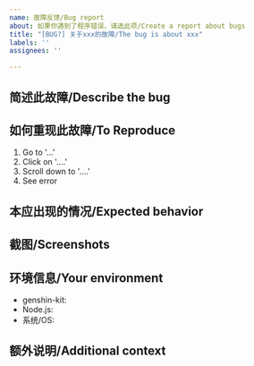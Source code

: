 ```yaml
---
name: 故障反馈/Bug report
about: 如果你遇到了程序错误，请选此项/Create a report about bugs
title: "[BUG?] 关于xxx的故障/The bug is about xxx"
labels: ''
assignees: ''

---
```


## 简述此故障/Describe the bug

<!-- A clear and concise description of what the bug is. Or just write "RT" (read title). -->

## 如何重现此故障/To Reproduce

<!-- Steps to reproduce the behavior: -->

1. Go to '...'
2. Click on '....'
3. Scroll down to '....'
4. See error

## 本应出现的情况/Expected behavior

<!-- A clear and concise description of what you expected to happen. -->

## 截图/Screenshots

<!-- If applicable, add screenshots to help explain your problem. -->

## 环境信息/Your environment

- genshin-kit: <!-- latest/xx.x.x/xx.x.x-beta.x/... -->
- Node.js: <!-- 16.x.x/14.x.x/... -->
- 系统/OS: <!-- Windows/Linux/macOS... -->

## 额外说明/Additional context

<!-- Add any other context about the problem here. -->
